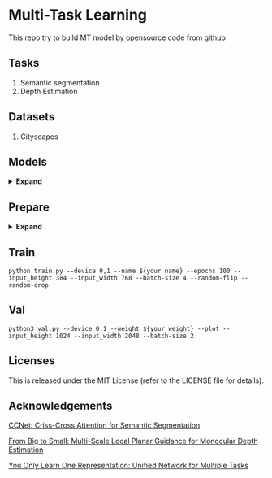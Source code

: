 # Multi-Task Learning
This repo try to build MT model by opensource code from github

## Tasks
1. Semantic segmentation
2. Depth Estimation

## Datasets
1. Cityscapes

## Models
<details><summary> <b>Expand</b> </summary>

```
Laugh u
```

</details>

## Prepare
<details><summary> <b>Expand</b> </summary>

**1. Prepare Dataset from Cityscapes and merge depth to semantic**
- [Image](https://www.cityscapes-dataset.com/file-handling/?packageID=3)
- [Semantic](https://www.cityscapes-dataset.com/file-handling/?packageID=1)
- [Depth](https://www.cityscapes-dataset.com/file-handling/?packageID=7)

**2. Enviroment**
- python 3.6.9
- cuda 10.2
- torch 1.8.1
- 2 x 12G GPUs (e.g. GTX 1080ti)

</details>

## Train
```
python train.py --device 0,1 --name ${your name} --epochs 100 --input_height 384 --input_width 768 --batch-size 4 --random-flip --random-crop
```

## Val
```
python3 val.py --device 0,1 --weight ${your weight} --plot --input_height 1024 --input_width 2048 --batch-size 2
```

## Licenses
This is released under the MIT License (refer to the LICENSE file for details).

## Acknowledgements
[CCNet: Criss-Cross Attention for Semantic Segmentation](https://github.com/speedinghzl/CCNet)

[From Big to Small: Multi-Scale Local Planar Guidance for Monocular Depth Estimation](https://github.com/cleinc/bts)

[You Only Learn One Representation: Unified Network for Multiple Tasks](https://github.com/WongKinYiu/yolor)
